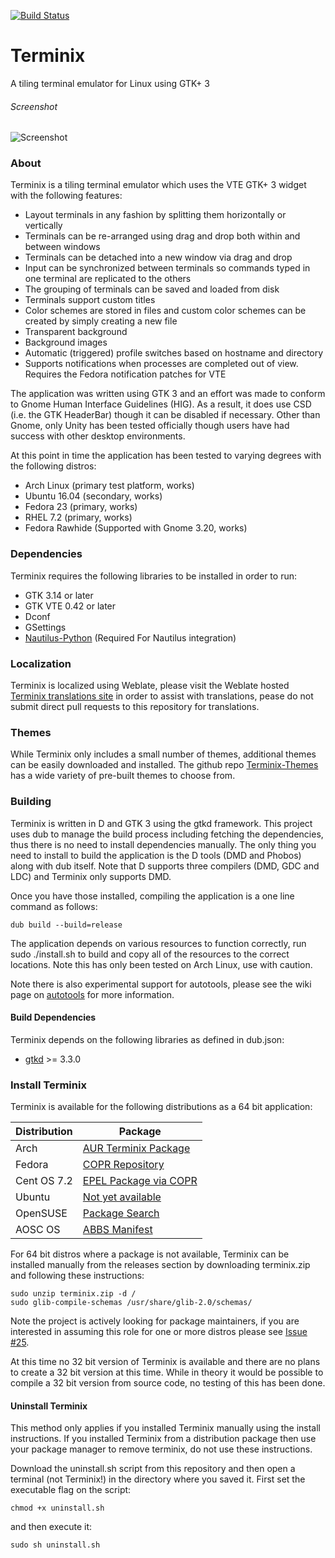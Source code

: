 [![Build Status](https://travis-ci.org/gnunn1/terminix.svg?branch=master)](https://travis-ci.org/gnunn1/terminix)
# Terminix
A tiling terminal emulator for Linux using GTK+ 3

###### Screenshot
![Screenshot](http://www.gexperts.com/img/terminix/terminix11.png)

### About

Terminix is a tiling terminal emulator which uses the VTE GTK+ 3 widget with the following features:

* Layout terminals in any fashion by splitting them horizontally or vertically
* Terminals can be re-arranged using drag and drop both within and between windows
* Terminals can be detached into a new window via drag and drop
* Input can be synchronized between terminals so commands typed in one terminal are replicated to the others
* The grouping of terminals can be saved and loaded from disk
* Terminals support custom titles
* Color schemes are stored in files and custom color schemes can be created by simply creating a new file
* Transparent background
* Background images
* Automatic (triggered) profile switches based on hostname and directory
* Supports notifications when processes are completed out of view. Requires the Fedora notification patches for VTE

The application was written using GTK 3 and an effort was made to conform to Gnome Human Interface Guidelines (HIG). As a result, it does use CSD (i.e. the GTK HeaderBar) though it can be disabled if necessary. Other than Gnome, only Unity has been tested officially though users have had success with other desktop environments.

At this point in time the application has been tested to varying degrees with the following distros:

* Arch Linux (primary test platform, works)
* Ubuntu 16.04 (secondary, works)
* Fedora 23 (primary, works)
* RHEL 7.2 (primary, works)
* Fedora Rawhide (Supported with Gnome 3.20, works)

### Dependencies

Terminix requires the following libraries to be installed in order to run:
* GTK 3.14 or later
* GTK VTE 0.42 or later
* Dconf
* GSettings
* [Nautilus-Python](https://wiki.gnome.org/Projects/NautilusPython) (Required For Nautilus integration)
 
### Localization

Terminix is localized using Weblate, please visit the Weblate hosted [Terminix translations site](https://hosted.weblate.org/projects/terminix/translations) in order to assist with translations, pease do not submit direct pull requests to this repository for translations.

### Themes

While Terminix only includes a small number of themes, additional themes can be easily downloaded and installed. The github repo [Terminix-Themes](https://github.com/storm119/Terminix-Themes) has a wide variety of pre-built themes to choose from.

### Building

Terminix is written in D and GTK 3 using the gtkd framework. This project uses dub to manage the build process including fetching the dependencies, thus there is no need to install dependencies manually. The only thing you need to install to build the application is the D tools (DMD and Phobos) along with dub itself. Note that D supports three compilers (DMD, GDC and LDC) and Terminix only supports DMD.

Once you have those installed, compiling the application is a one line command as follows:

```
dub build --build=release
```

The application depends on various resources to function correctly, run sudo ./install.sh to build and copy all of the resources to the correct locations. Note this has only been tested on Arch Linux, use with caution.

Note there is also experimental support for autotools, please see the wiki page on [autotools](https://github.com/gnunn1/terminix/wiki/Building-with-Autotools) for more information.

#### Build Dependencies

Terminix depends on the following libraries as defined in dub.json:
* [gtkd](http://gtkd.org/) >= 3.3.0

### Install Terminix

Terminix is available for the following distributions as a 64 bit application:

| Distribution | Package
|---|---|
|Arch|[AUR Terminix Package](https://aur.archlinux.org/packages/terminix)|
|Fedora|[COPR Repository](https://copr.fedorainfracloud.org/coprs/heikoada/terminix)|
|Cent OS 7.2|[EPEL Package via COPR](https://copr.fedorainfracloud.org/coprs/heikoada/terminix)|
|Ubuntu|[Not yet available](https://github.com/gnunn1/terminix/issues/25)|
|OpenSUSE|[Package Search](https://software.opensuse.org/package/terminix)|
|AOSC OS|[ABBS Manifest](https://github.com/AOSC-Dev/aosc-os-abbs/tree/staging/extra-utils/terminix)|

For 64 bit distros where a package is not available, Terminix can be installed manually from the releases section by downloading terminix.zip and following these instructions:

```
sudo unzip terminix.zip -d /
sudo glib-compile-schemas /usr/share/glib-2.0/schemas/
```

Note the project is actively looking for package maintainers, if you are interested in assuming this role for one or more distros please see [Issue #25](https://github.com/gnunn1/terminix/issues/25).

At this time no 32 bit version of Terminix is available and there are no plans to create a 32 bit version at this time. While in theory it would be possible to compile a 32 bit version from source code, no testing of this has been done.


#### Uninstall Terminix

This method only applies if you installed Terminix manually using the install instructions. If you installed Terminix from a distribution package then use your package manager to remove terminix, do not use these instructions.

Download the uninstall.sh script from this repository and then open a terminal (not Terminix!) in the directory where you saved it. First set the executable flag on the script:

```
chmod +x uninstall.sh
```

and then execute it:

```
sudo sh uninstall.sh
```
